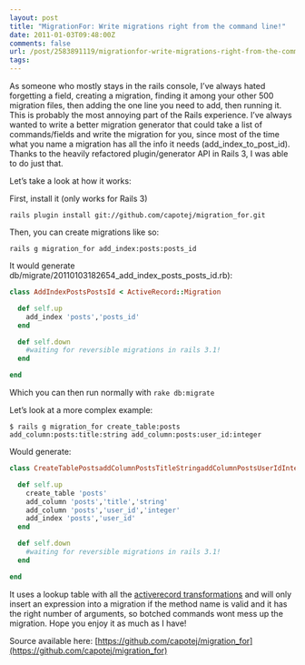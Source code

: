 ```yaml
---
layout: post
title: "MigrationFor: Write migrations right from the command line!"
date: 2011-01-03T09:48:00Z
comments: false
url: /post/2583891119/migrationfor-write-migrations-right-from-the-command
tags:
---
```




As someone who mostly stays in the rails console, I’ve always hated forgetting a field, creating a migration, finding it among your other 500 migration files, then adding the one line you need to add, then running it. This is probably the most annoying part of the Rails experience. I’ve always wanted to write a better migration generator that could take a list of commands/fields and write the migration for you, since most of the time what you name a migration has all the info it needs (add_index_to_post_id). Thanks to the heavily refactored plugin/generator API in Rails 3, I was able to do just that.

Let’s take a look at how it works:

First, install it (only works for Rails 3)

`rails plugin install git://github.com/capotej/migration_for.git`

Then, you can create migrations like so:

`rails g migration_for add_index:posts:posts_id`

It would generate db/migrate/20110103182654_add_index_posts_posts_id.rb):

```ruby
class AddIndexPostsPostsId < ActiveRecord::Migration

  def self.up
    add_index 'posts','posts_id'
  end

  def self.down
    #waiting for reversible migrations in rails 3.1!
  end

end
```

Which you can then run normally with `rake db:migrate`

Let’s look at a more complex example:

`$ rails g migration_for create_table:posts add_column:posts:title:string add_column:posts:user_id:integer
`

Would generate:

```ruby
class CreateTablePostsaddColumnPostsTitleStringaddColumnPostsUserIdIntegeraddIndexPostsUserId < ActiveRecord::Migration

  def self.up
    create_table 'posts'
    add_column 'posts','title','string'
    add_column 'posts','user_id','integer'
    add_index 'posts','user_id'
  end

  def self.down
    #waiting for reversible migrations in rails 3.1!
  end

end
```

It uses a lookup table with all the [activerecord transformations](http://api.rubyonrails.org/classes/ActiveRecord/Migration.html) and will only insert an expression into a migration if the method name is valid and it has the right number of arguments, so botched commands wont mess up the migration. Hope you enjoy it as much as I have!

Source available here: [https://github.com/capotej/migration_for](https://github.com/capotej/migration_for)
